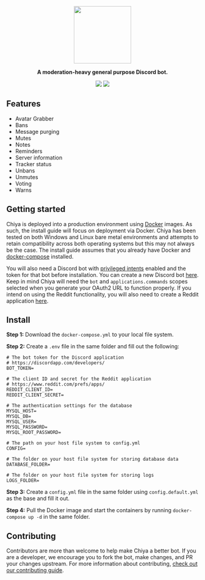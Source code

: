<p align="center">
<img width="150" height="150" src="https://i.imgur.com/Lkqobis.png">
</p>

<p align="center">
<b>A moderation-heavy general purpose Discord bot.</b>
</p>

<p align="center">
<a href="https://discord.gg/snackbox"><img src="https://img.shields.io/discord/974468300304171038?label=Discord&logo=discord"></a> <a href="https://github.com/snaacky/chiya/actions"><img src="https://github.com/snaacky/chiya/workflows/Docker/badge.svg?branch=master"></a>
</p>

## Features
* Avatar Grabber
* Bans
* Message purging
* Mutes
* Notes
* Reminders
* Server information
* Tracker status
* Unbans
* Unmutes
* Voting
* Warns

## Getting started

Chiya is deployed into a production environment using [Docker](https://docs.docker.com/engine/reference/run/) images. As such, the install guide will focus on deployment via Docker. Chiya has been tested on both Windows and Linux bare metal environments and attempts to retain compatibility across both operating systems but this may not always be the case. The install guide assumes that you already have Docker and [docker-compose](https://docs.docker.com/compose/) installed.

You will also need a Discord bot with [privileged intents](https://discordpy.readthedocs.io/en/stable/intents.html) enabled and the token for that bot before installation. You can create a new Discord bot [here](https://discord.com/developers/). Keep in mind Chiya will need the `bot` and `applications.commands` scopes selected when you generate your OAuth2 URL to function properly. If you intend on using the Reddit functionality, you will also need to create a Reddit application [here](https://www.reddit.com/prefs/apps/).

## Install

**Step 1:** Download the `docker-compose.yml` to your local file system.

**Step 2:** Create a `.env` file in the same folder and fill out the following:

```env
# The bot token for the Discord application
# https://discordapp.com/developers/
BOT_TOKEN=

# The client ID and secret for the Reddit application
# https://www.reddit.com/prefs/apps/
REDDIT_CLIENT_ID=
REDDIT_CLIENT_SECRET=

# The authentication settings for the database
MYSQL_HOST=
MYSQL_DB=
MYSQL_USER=
MYSQL_PASSWORD=
MYSQL_ROOT_PASSWORD=

# The path on your host file system to config.yml
CONFIG=

# The folder on your host file system for storing database data
DATABASE_FOLDER=

# The folder on your host file system for storing logs
LOGS_FOLDER=
```

**Step 3:** Create a `config.yml` file in the same folder using `config.default.yml` as the base and fill it out.

**Step 4:** Pull the Docker image and start the containers by running `docker-compose up -d` in the same folder.

## Contributing

Contributors are more than welcome to help make Chiya a better bot. If you are a developer, we encourage you to fork the bot, make changes, and PR your changes upstream. For more information about contributing, [check out our contributing guide](https://github.com/Snaacky/chiya/blob/readme-rework/CONTRIBUTING.md).
